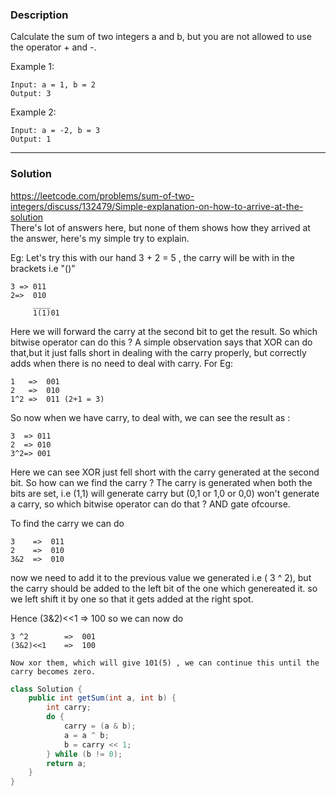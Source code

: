 ### **Description** ###
Calculate the sum of two integers a and b, but you are not allowed to use the operator + and -.

Example 1:
```
Input: a = 1, b = 2
Output: 3
```
Example 2:
```
Input: a = -2, b = 3
Output: 1
```
---
### **Solution** ###
https://leetcode.com/problems/sum-of-two-integers/discuss/132479/Simple-explanation-on-how-to-arrive-at-the-solution  
There's lot of answers here, but none of them shows how they arrived at the answer, here's my simple try to explain.

Eg: Let's try this with our hand 3 + 2 = 5 , the carry will be with in the brackets i.e "()"
```
3 => 011 
2=>  010
     ____
     1(1)01
```
Here we will forward the carry at the second bit to get the result.
So which bitwise operator can do this ? A simple observation says that XOR can do that,but it just falls short in dealing with the carry properly, but correctly adds when there is no need to deal with carry.
For Eg:
```
1   =>  001 
2   =>  010 
1^2 =>  011 (2+1 = 3) 
```
So now when we have carry, to deal with, we can see the result as :
```
3  => 011 
2  => 010 
3^2=> 001  
```
Here we can see XOR just fell short with the carry generated at the second bit.
So how can we find the carry ? The carry is generated when both the bits are set, i.e (1,1) will generate carry but (0,1 or 1,0 or 0,0) won't generate a carry, so which bitwise operator can do that ? AND gate ofcourse.

To find the carry we can do
```
3    =>  011 
2    =>  010 
3&2  =>  010
```
now we need to add it to the previous value we generated i.e ( 3 ^ 2), but the carry should be added to the left bit of the one which genereated it.
so we left shift it by one so that it gets added at the right spot.

Hence (3&2)<<1 => 100
so we can now do
```
3 ^2        =>  001 
(3&2)<<1    =>  100 

Now xor them, which will give 101(5) , we can continue this until the carry becomes zero.
```

```java
class Solution {
    public int getSum(int a, int b) {
        int carry;
        do {
            carry = (a & b);
            a = a ^ b;
            b = carry << 1;
        } while (b != 0);
        return a;
    }
}
```